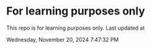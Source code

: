 # For learning purposes only
This repo is for learning purposes only.
Last updated at

Wednesday, November 20, 2024 7:47:32 PM

